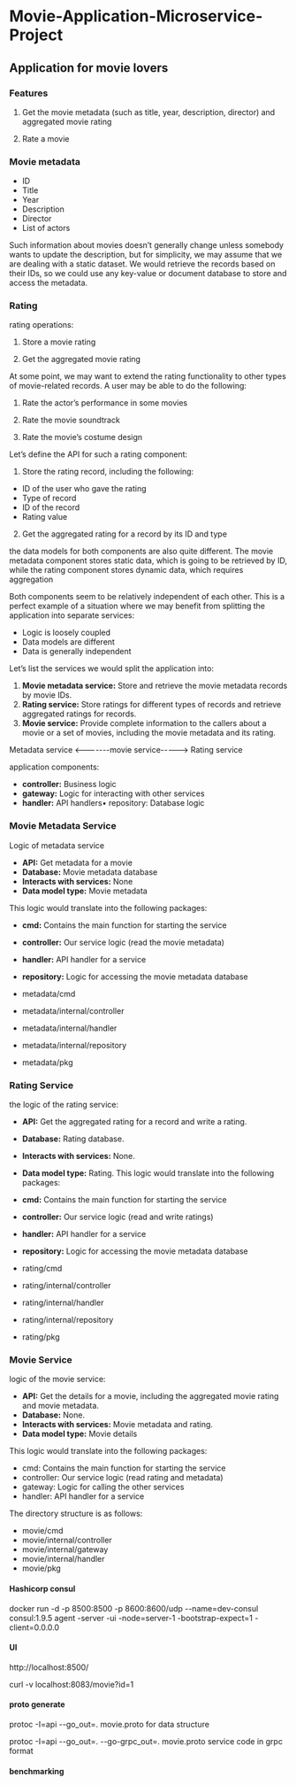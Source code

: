 # Movie-Application-Microservice-Project

## Application for movie lovers

### Features

1. Get the movie metadata (such as title, year, description, director) and aggregated movie rating

2. Rate a movie

### Movie metadata

- ID
- Title
- Year
- Description
- Director
- List of actors

Such information about movies doesn’t generally change unless somebody wants to update the description, but for simplicity, we may assume that we are dealing with a static dataset. We would retrieve the records based on their IDs, so we could use any key-value or document database to store and access the metadata.

### Rating

rating operations:

1. Store a movie rating

2. Get the aggregated movie rating

At some point, we may want to extend the rating functionality to other types of movie-related records. A user may be able to do the following:

1. Rate the actor’s performance in some movies

2. Rate the movie soundtrack

3. Rate the movie’s costume design

Let’s define the API for such a rating component:

1. Store the rating record, including the following:

- ID of the user who gave the rating
- Type of record
- ID of the record
- Rating value

2. Get the aggregated rating for a record by its ID and type


the data models for both components are also quite different. The movie metadata component stores static data, which is going to be retrieved by ID, while the rating component stores dynamic data, which requires aggregation

Both components seem to be relatively independent of each other. This is a perfect example of a situation where we may benefit from splitting the application into separate services:
- Logic is loosely coupled
- Data models are different
- Data is generally independent

Let’s list the services we would split the application into:

1. **Movie metadata service:** Store and retrieve the movie metadata records by movie IDs.
2. **Rating service:** Store ratings for different types of records and retrieve aggregated ratings for records.
3. **Movie service:** Provide complete information to the callers about a movie or a set of movies, including the movie metadata and its rating.

Metadata service <-------movie service-----> Rating service

application components:
- **controller:** Business logic
- **gateway:** Logic for interacting with other services
- **handler:** API handlers• repository: Database logic

### Movie Metadata Service

Logic of metadata service

- **API:** Get metadata for a movie
- **Database:** Movie metadata database
- **Interacts with services:** None
- **Data model type:** Movie metadata

This logic would translate into the following packages:
- **cmd:** Contains the main function for starting the service
- **controller:** Our service logic (read the movie metadata)
- **handler:** API handler for a service
- **repository:** Logic for accessing the movie metadata database


- metadata/cmd
- metadata/internal/controller
- metadata/internal/handler
- metadata/internal/repository
- metadata/pkg

### Rating Service

the logic of the rating service:

- **API:** Get the aggregated rating for a record and write a rating.
- **Database:** Rating database.
- **Interacts with services:** None.
- **Data model type:** Rating.
This logic would translate into the following packages:

- **cmd:** Contains the main function for starting the service
- **controller:** Our service logic (read and write ratings)
- **handler:** API handler for a service
- **repository:** Logic for accessing the movie metadata database

- rating/cmd
- rating/internal/controller
- rating/internal/handler
- rating/internal/repository
- rating/pkg

### Movie Service

logic of the movie service:

- **API:** Get the details for a movie, including the aggregated movie rating and movie metadata.
- **Database:** None.
- **Interacts with services:** Movie metadata and rating.
- **Data model type:** Movie details

This logic would translate into the following packages:

- cmd: Contains the main function for starting the service
- controller: Our service logic (read rating and metadata)
- gateway: Logic for calling the other services
- handler: API handler for a service

The directory structure is as follows:

- movie/cmd
- movie/internal/controller
- movie/internal/gateway
- movie/internal/handler
- movie/pkg

#### Hashicorp consul

docker run -d -p 8500:8500 -p 8600:8600/udp --name=dev-consul consul:1.9.5 agent -server -ui -node=server-1 -bootstrap-expect=1 -client=0.0.0.0

#### UI
http://localhost:8500/

curl -v localhost:8083/movie?id=1

#### proto generate

protoc -I=api --go_out=. movie.proto     for data structure

protoc -I=api --go_out=. --go-grpc_out=. movie.proto    service code in grpc format

#### benchmarking


